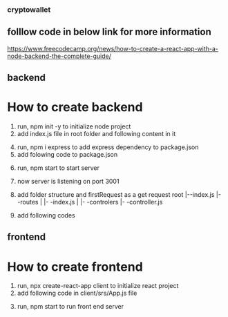 ### cryptowallet

## folllow code in below link for more information
https://www.freecodecamp.org/news/how-to-create-a-react-app-with-a-node-backend-the-complete-guide/

## backend
# How to create backend
1) run, npm init -y to initialize node project
2) add index.js file in root folder and following content in it

<!--
// index.js

const express = require("express");

const PORT = process.env.PORT || 3001;

const app = express();

app.listen(PORT, () => {
  console.log(`Server listening on ${PORT}`);
}); 
-->

4) run, npm i express to add express dependency to package.json
5) add folowing code to package.json

<!-- 
// package.json

...
"scripts": {
  "start": "node server/index.js"
},
... 
-->

6) run, npm start to start server
7) now server is listening on port 3001

8) add folder structure and firstRequest as a  get request
root
  |--index.js
  |- -routes
  |      |- -index.js
  |
  |- -controlers
          |- -controller.js

9) add following codes
<!-- 
// index.js

const express = require("express");
const PORT = process.env.PORT || 3001;
const app = express();

const routes = require('./routes');
app.use('/', routes);

app.listen(PORT, () => {
  console.log(`Server listening on ${PORT}`);
}); 
-->

<!-- 
// routes/index.js
const express = require('express');
const router = express.Router();

const { firstRequest } = require('../controllers/controller');

router.get('/api', firstRequest);

module.exports = router; 
-->

<!-- 
// controllers/controller.js
const firstRequest = async (req, res, next) => {
    try {
        res.json({ message: "Hello from server!" });
    } catch (err) {
        next(err);
    }
};

module.exports = {
    firstRequest
} 
-->


## frontend
# How to create frontend
1) run, npx create-react-app client to initialize react project
2) add following code in client/srs/App.js file

<!-- 
// client/src/App.js

import logo from './logo.svg';
import './App.css';
import React from 'react';

function App() {
  const [data, setData] = React.useState(null);

  React.useEffect(()=> 
    fetch("/api")
      .then((res)=>res.json())
      .then((data)=>setData(data.message))
  ,[]);
  return (
    <div className="App">
      <header className="App-header">
        <img src={logo} className="App-logo" alt="logo" />
        <p>
          {!data?"Loading...":data}
        </p>
        
      </header>
    </div>
  );
}

export default App; 
-->

3) run, npm start to run front end server
